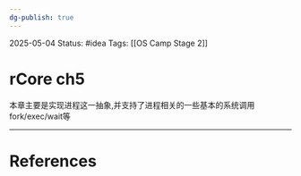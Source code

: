 ```yaml
---
dg-publish: true
---
```

2025-05-04
Status: #idea
Tags: [[OS Camp Stage 2]]

# rCore ch5
本章主要是实现进程这一抽象,并支持了进程相关的一些基本的系统调用fork/exec/wait等



___
# References